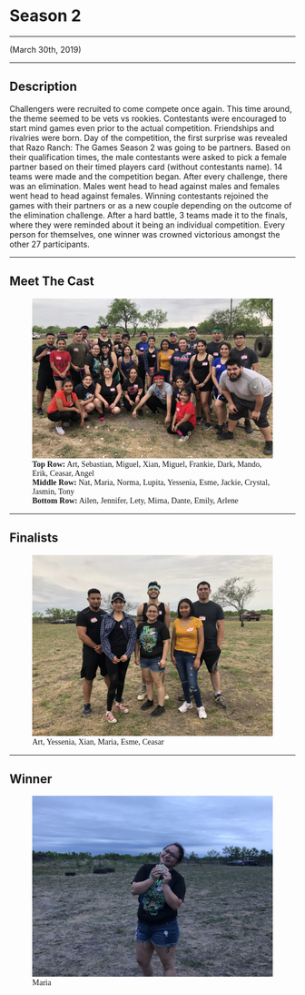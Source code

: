 # Season 2

---

<p class="centertext">(March 30th, 2019)</p>

---

## Description

Challengers were recruited to come compete once again. This time around, the theme seemed to be vets vs rookies. Contestants were encouraged to start mind games even prior to the actual competition. Friendships and rivalries were born. Day of the competition, the first surprise was revealed that Razo Ranch: The Games Season 2 was going to be partners. Based on their qualification times, the male contestants were asked to pick a female partner based on their timed players card (without contestants name). 14 teams were made and the competition began. After every challenge, there was an elimination. Males went head to head against males and females went head to head against females. Winning contestants rejoined the games with their partners or as a new couple depending on the outcome of the elimination challenge. After a hard battle, 3 teams made it to the finals, where they were reminded about it being an individual competition. Every person for themselves, one winner was crowned victorious amongst the other 27 participants.

---

## Meet The Cast

<figure>
<img src="../../images/season2_group_photo.jpg" alt="Season 2 Cast"/>
<figcaption style="max-width: 34rem; font-family: 'Papyrus'; margin-bottom: 0em; font-size: 1em"><b>Top Row:</b> Art, Sebastian, Miguel, Xian, Miguel, Frankie, Dark, Mando, Erik, Ceasar, Angel</figcaption>
<figcaption style="max-width: 34rem; font-family: 'Papyrus'; margin-bottom: 0em; font-size: 1em"><b>Middle Row:</b> Nat, Maria, Norma, Lupita, Yessenia, Esme, Jackie, Crystal, Jasmin, Tony</figcaption>
<figcaption style="max-width: 34rem; font-family: 'Papyrus'; margin-bottom: 0em; font-size: 1em"><b>Bottom Row:</b> Ailen, Jennifer, Lety, Mirna, Dante, Emily, Arlene</figcaption>
</figure>

---

## Finalists

<figure>
<img src="../../images/season2_finalists_photo.jpg" alt="Season 2 Finalists Group Photo"/>
<figcaption style="font-family: 'Papyrus'; margin-bottom: 0em; font-size: 1em">Art, Yessenia, Xian, Maria, Esme, Ceasar</figcaption>
</figure>

---

## Winner

<figure>
<img src="../../images/season2_winner.jpg" alt="Season Two Winner"/>
<figcaption style="font-family: 'Papyrus'; margin-bottom: 0em; font-size: 1em;">Maria</figcaption>
</figure>
